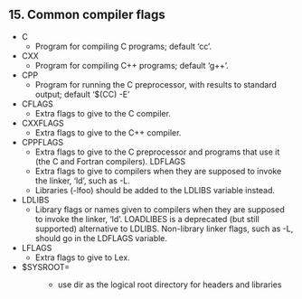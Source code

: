## 15. Common compiler flags

* C
    * Program for compiling C programs; default ‘cc’.
* CXX
    * Program for compiling C++ programs; default ‘g++’.
* CPP
    * Program for running the C preprocessor, with results to standard output; default ‘$(CC) -E’
* CFLAGS
    * Extra flags to give to the C compiler.
* CXXFLAGS
    * Extra flags to give to the C++ compiler.
* CPPFLAGS
    * Extra flags to give to the C preprocessor and programs that use it (the C and Fortran compilers).
LDFLAGS
    * Extra flags to give to compilers when they are supposed to invoke the linker, ‘ld’, such as -L.
    * Libraries (-lfoo) should be added to the LDLIBS variable instead.
* LDLIBS
    * Library flags or names given to compilers when they are supposed to invoke the linker, ‘ld’. LOADLIBES is a deprecated (but still supported) alternative to LDLIBS. Non-library linker flags, such as -L, should go in the LDFLAGS variable.
* LFLAGS
    * Extra flags to give to Lex.
* $SYSROOT=<dir>
    * use dir as the logical root directory for headers and libraries
